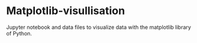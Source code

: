 # Matplotlib-visullisation


Jupyter notebook and data files to visualize data with the matplotlib library of Python.
